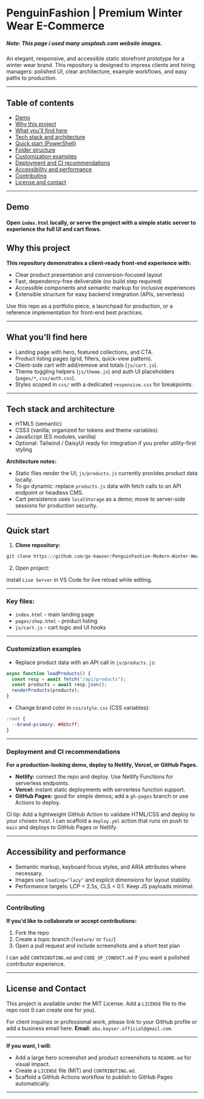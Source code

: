 # PenguinFashion | Premium Winter Wear E-Commerce

##### Note: This page i used many unsplash.com website images.

An elegant, responsive, and accessible static storefront prototype for a winter wear brand. This repository is designed to impress clients and hiring managers: polished UI, clear architecture, example workflows, and easy paths to production.

---

## Table of contents

- [Demo](#demo)
- [Why this project](#why-this-project)
- [What you'll find here](#what-youll-find-here)
- [Tech stack and architecture](#tech-stack--architecture)
- [Quick start (PowerShell)](#quick-start-powershell)
- [Folder structure](#folder-structure)
- [Customization examples](#customization-examples)
- [Deployment and CI recommendations](#deployment--ci-recommendations)
- [Accessibility and performance](#accessibility--performance)
- [Contributing](#contributing)
- [License and contact](#license--contact)

---

## Demo

#### Open `index.html` locally, or serve the project with a simple static server to experience the full UI and cart flows.

## Why this project

**This repository demonstrates a client-ready front-end experience with:**

- Clear product presentation and conversion-focused layout
- Fast, dependency-free deliverable (no build step required)
- Accessible components and semantic markup for inclusive experiences
- Extensible structure for easy backend integration (APIs, serverless)

Use this repo as a portfolio piece, a launchpad for production, or a reference implementation for front-end best practices.

---

## What you'll find here

- Landing page with hero, featured collections, and CTA.
- Product listing pages (grid, filters, quick-view pattern).
- Client-side cart with add/remove and totals (`js/cart.js`).
- Theme toggling helpers (`js/theme.js`) and auth UI placeholders (`pages/*`, `css/auth.css`).
- Styles scoped in `css/` with a dedicated `responsive.css` for breakpoints.

---

## Tech stack and architecture

- HTML5 (semantic)
- CSS3 (vanilla; organized for tokens and theme variables)
- JavaScript (ES modules, vanilla)
- Optional: Tailwind / DaisyUI ready for integration if you prefer utility-first styling

**Architecture notes:**

- Static files render the UI; `js/products.js` currently provides product data locally.
- To go dynamic: replace `products.js` data with fetch calls to an API endpoint or headless CMS.
- Cart persistence uses `localStorage` as a demo; move to server-side sessions for production security.

---

## Quick start

1. **Clone repository:**

```powershell
git clone https://github.com/go-kawser/PenguinFashion-Modern-Winter-Wear-E-Commerce.git
```

2. Open project:

install `Live Server` in VS Code for live reload while editing.

---

### Key files:

- `index.html` - main landing page
- `pages/shop.html` - product listing
- `js/cart.js` - cart logic and UI hooks

---

### Customization examples

- Replace product data with an API call in `js/products.js`:

```javascript
async function loadProducts() {
  const resp = await fetch("/api/products");
  const products = await resp.json();
  renderProducts(products);
}
```

- Change brand color in `css/style.css` (CSS variables):

```css
:root {
  --brand-primary: #0b5cff;
}
```

---

### Deployment and CI recommendations

**For a production-looking demo, deploy to Netlify, Vercel, or GitHub Pages.**

- **Netlify:** connect the repo and deploy. Use Netlify Functions for serverless endpoints.
- **Vercel:** instant static deployments with serverless function support.
- **GitHub Pages:** good for simple demos; add a `gh-pages` branch or use Actions to deploy.

CI tip: Add a lightweight GitHub Action to validate HTML/CSS and deploy to your chosen host. I can scaffold a `deploy.yml` action that runs on push to `main` and deploys to GitHub Pages or Netlify.

---

## Accessibility and performance

- Semantic markup, keyboard focus styles, and ARIA attributes where necessary.
- Images use `loading="lazy"` and explicit dimensions for layout stability.
- Performance targets: LCP < 2.5s, CLS < 0.1. Keep JS payloads minimal.

---

### Contributing

**If you'd like to collaborate or accept contributions:**

1. Fork the repo
2. Create a topic branch (`feature/` or `fix/`)
3. Open a pull request and include screenshots and a short test plan

I can add `CONTRIBUTING.md` and `CODE_OF_CONDUCT.md` if you want a polished contributor experience.

---

## License and Contact

This project is available under the MIT License. Add a `LICENSE` file to the repo root (I can create one for you).

For client inquiries or professional work, please link to your GitHub profile or add a business email here. **Email:** `abu.kayser.official@gmail.com`.

---

**If you want, I will:**

- Add a large hero screenshot and product screenshots to `README.md` for visual impact.
- Create a `LICENSE` file (MIT) and `CONTRIBUTING.md`.
- Scaffold a GitHub Actions workflow to publish to GitHub Pages automatically.

---
